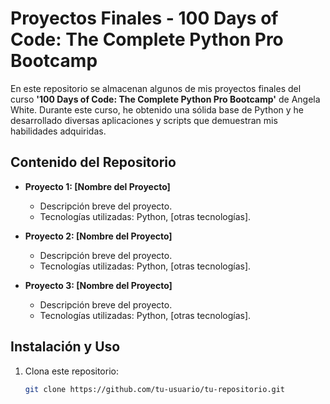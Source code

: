 # Proyectos Finales - 100 Days of Code: The Complete Python Pro Bootcamp

En este repositorio se almacenan algunos de mis proyectos finales del curso **'100 Days of Code: The Complete Python Pro Bootcamp'** de Angela White. Durante este curso, he obtenido una sólida base de Python y he desarrollado diversas aplicaciones y scripts que demuestran mis habilidades adquiridas.

## Contenido del Repositorio

- **Proyecto 1: [Nombre del Proyecto]**
  - Descripción breve del proyecto.
  - Tecnologías utilizadas: Python, [otras tecnologías].

- **Proyecto 2: [Nombre del Proyecto]**
  - Descripción breve del proyecto.
  - Tecnologías utilizadas: Python, [otras tecnologías].

- **Proyecto 3: [Nombre del Proyecto]**
  - Descripción breve del proyecto.
  - Tecnologías utilizadas: Python, [otras tecnologías].

## Instalación y Uso

1. Clona este repositorio:
   ```bash
   git clone https://github.com/tu-usuario/tu-repositorio.git
   ```
